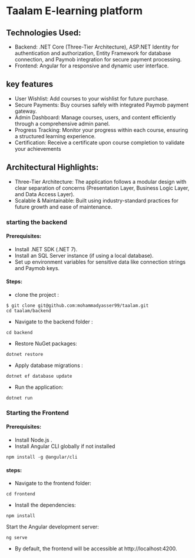 # Taalam E-learning platform
## Technologies Used:

-  Backend: .NET Core (Three-Tier Architecture), ASP.NET Identity for authentication and authorization, Entity Framework for database connection, and Paymob integration for secure payment processing.
-  Frontend: Angular for a responsive and dynamic user interface.

## key features
- User Wishlist: Add courses to your wishlist for future purchase.
- Secure Payments: Buy courses safely with integrated Paymob payment gateway.
- Admin Dashboard: Manage courses, users, and content efficiently through a comprehensive admin panel.
- Progress Tracking: Monitor your progress within each course, ensuring a structured learning experience.
- Certification: Receive a certificate upon course completion to validate your achievements

## Architectural Highlights:
- Three-Tier Architecture: The application follows a modular design with clear separation of concerns (Presentation Layer, Business Logic Layer, and Data Access Layer).
- Scalable & Maintainable: Built using industry-standard practices for future growth and ease of maintenance.

### starting the backend
#### Prerequisites:
- Install .NET SDK (.NET 7).
- Install an SQL Server instance (if using a local database).
- Set up environment variables for sensitive data like connection strings and Paymob keys.

#### Steps:
- clone the project :
```
$ git clone git@github.com:mohammadyasser99/taalam.git
cd taalam/backend
```
- Navigate to the backend folder :
```
cd backend
```
- Restore NuGet packages:
```
dotnet restore
```
- Apply database migrations :
```
dotnet ef database update
```
- Run the application:
```
dotnet run
```
### Starting the Frontend
#### Prerequisites:
- Install Node.js .
- Install Angular CLI globally if not installed
```
npm install -g @angular/cli
```

#### steps:
- Navigate to the frontend folder:
```
cd frontend
```
- Install the dependencies:
```
npm install
```
Start the Angular development server:
```
ng serve 
```
- By default, the frontend will be accessible at http://localhost:4200.



